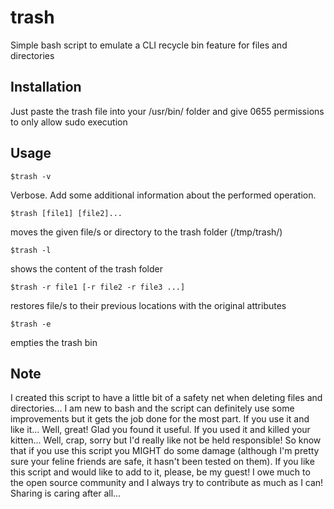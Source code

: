# trash
Simple bash script to emulate a CLI recycle bin feature for files and directories

## Installation
Just paste the trash file into your /usr/bin/ folder and give 0655 permissions to only allow sudo execution

## Usage
    $trash -v
Verbose. Add some additional information about the performed operation.

    $trash [file1] [file2]...
moves the given file/s or directory to the trash folder (/tmp/trash/)
    
    $trash -l
shows the content of the trash folder
    
    $trash -r file1 [-r file2 -r file3 ...]
restores file/s to their previous locations with the original attributes
    
    $trash -e
empties the trash bin

## Note
I created this script to have a little bit of a safety net when deleting files and directories... I am new to bash and the script can definitely use some improvements but it gets the job done for the most part. If you use it and like it... Well, great! Glad you found it useful. If you used it and killed your kitten... Well, crap, sorry but I'd really like not be held responsible! So know that if you use this script you MIGHT do some damage (although I'm pretty sure your feline friends are safe, it hasn't been tested on them). If you like this script and would like to add to it, please, be my guest! I owe much to the open source community and I always try to contribute as much as I can! Sharing is caring after all...
